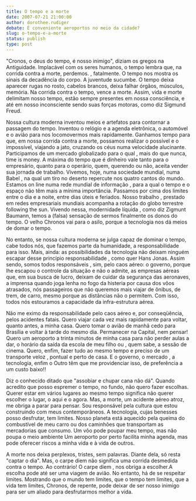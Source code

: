 ```yaml
---
title: O tempo e a morte
date: 2007-07-21 21:00:00
author: dorothee.rudiger
debate: É conveniente aeroportos no meio da cidade?
slug: o-tempo-e-a-morte
status: publish 
type: post
---
```


"Cronos, o deus do tempo, é nosso inimigo", diziam os gregos na Antiguidade. Implacável com os seres humanos, o tempo lembra que, na corrida contra a morte, perdemos. , fatalmente. O tempo nos mostra os sinais da decadência do corpo. A juventude sucumbe. O tempo deixa aparecer rugas no rosto, cabelos brancos, deixa falhar órgãos, músculos, memória. Na corrida contra o tempo, vence a morte. Assim, vida e morte delimitam nosso tempo, estão sempre presentes em nossa consciência, e até em nosso inconsciente sendo suas forças motoras, como diz Sigmund Freud.   

  

Nossa cultura moderna inventou meios e artefatos para contornar a passagem do tempo. Inventou o relógio e a agenda eletrônica, o automóvel e o avião para nos locomovermos mais rapidamente. Ganhamos tempo para que, em nossa corrida contra a morte, possamos realizar o possível e o impossível, viajando a jato, cruzando os céus numa velocidade alucinante. Participamos de um mercado globalizado para o qual , mais do que nunca, time is money. A máxima do tempo que é dinheiro vale tanto para o empresário, quanto para o operário, quem, querendo ou não, aceita vender sua jornada de trabalho. Vivemos, hoje, numa sociedade mundial, numa Babel , na qual um tiro no deserto repercute nos quatro cantos do mundo. Estamos on line numa rede mundial de informação , para a qual o tempo e o espaço não têm mais a mínima importância. Passamos por cima dos limites entre o dia e a noite, entre dias úteis e feriados. Nosso trabalho , prestado em redes empresariais mundiais acompanha a rotação do globo terrestre following the sun. Vivendo nessa, modernidade líquida , como diz Zigmunt Baumann, temos a (falsa) sensação de sermos finalmente os donos do tempo. O velho Chronos vai para o asilo, porque a tecnologia nos dá meios de domar o tempo.   

  

No entanto, se nossa cultura moderna se julga capaz de dominar o tempo, cabe todos nós, que fazemos parte da humanidade, a responsabilidade para isso. Mais, ainda: as possibilidades da tecnologia não deixam ninguém escapar desse princípio responsabilidade , como quer Hans Jonas. Assim sendo, somos todos responsáveis , sim, pelo caos aéreo: o governo, porque lhe escapou o controle da situação e não o admite, as empresas aéreas que, em sua busca de lucro, deixam de cuidar da segurança das aeronaves, a imprensa quando joga lenha no fogo da histeria por causa dos vôos atrasados, nós passageiros que não queremos mais viajar de ônibus, de trem, de carro, mesmo porque as distâncias não o permitem. Com isso, todos nós estouramos a capacidade da infra-estrutura aérea.   

  

Não me eximo da responsabilidade pelo caos aéreo e, por conseqüência, pelos acidentes fatais. Quero viajar cada vez mais rapidamente para voltar, quanto antes, a minha casa. Quero tomar o avião de manhã cedo para Brasília e voltar à tarde do mesmo dia. Permanecer na Capital, nem pensar! Quero um aeroporto a trinta minutos de minha casa para não perder aulas a dar, o horário da saída da escola de meu filho ou , quem sabe, a sessão de cinema. Quero, enfim, fazer tudo ao mesmo tempo e preciso de um transporte veloz , pontual e perto de casa. E o governo, o mercado , a tecnologia, enfim o Outro têm que me providenciar isso, de preferência a um custo baixo!!  

  

Diz o conhecido ditado que "assobiar e chupar cana não dá". Quando acredito que posso espremer o tempo, no fundo, não quero fazer escolhas. Querer estar em vários lugares ao mesmo tempo significa não querer escolher o lugar, o aqui e o agora. Mas, a morte, um acidente aéreo atroz, me obriga a parar para pensar. Sou responsável pela cultura que estou construindo com meus contemporâneos. A tecnologia, cujas benesses posso desfrutar, tem limites. Nosso planeta está aquecido pela queima do combustível de meu carro ou dos caminhões que transportam as mercadorias que consumo. Um vôo pode poupar meu tempo, mas não poupa o meio ambiente Um aeroporto por perto facilita minha agenda, mas pode oferecer riscos a minha vida e à vida de outros.   

  

A morte nos deixa perplexos, tristes, sem palavras. Diante dela, só resta "captar o dia". Mas, o carpe diem não significa uma corrida desmedida contra o tempo. Ao contrário! O carpe diem , nos obriga a escolher.A escolha pode até ser uma viagem de avião. No entanto, há de se respeitar limites. Mostrando que o mundo tem limites, que o tempo tem limites, que a vida tem limites, Chronos, de repente, pode deixar de ser nosso inimigo para ser um aliado para desfrutarmos melhor a vida.
